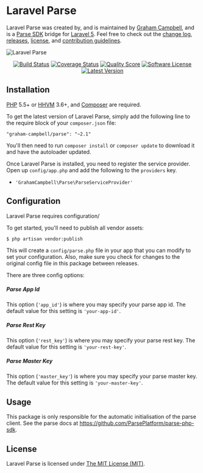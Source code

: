 Laravel Parse
=============

Laravel Parse was created by, and is maintained by [Graham Campbell](https://github.com/GrahamCampbell), and is a [Parse SDK](https://github.com/ParsePlatform/parse-php-sdk) bridge for [Laravel 5](http://laravel.com). Feel free to check out the [change log](CHANGELOG.md), [releases](https://github.com/GrahamCampbell/Laravel-Parse/releases), [license](LICENSE), and [contribution guidelines](CONTRIBUTING.md).

![Laravel Parse](https://cloud.githubusercontent.com/assets/2829600/4432307/c14e116c-468c-11e4-9ec7-987502964de9.PNG)

<p align="center">
<a href="https://travis-ci.org/GrahamCampbell/Laravel-Parse"><img src="https://img.shields.io/travis/GrahamCampbell/Laravel-Parse/master.svg?style=flat-square" alt="Build Status"></img></a>
<a href="https://scrutinizer-ci.com/g/GrahamCampbell/Laravel-Parse/code-structure"><img src="https://img.shields.io/scrutinizer/coverage/g/GrahamCampbell/Laravel-Parse.svg?style=flat-square" alt="Coverage Status"></img></a>
<a href="https://scrutinizer-ci.com/g/GrahamCampbell/Laravel-Parse"><img src="https://img.shields.io/scrutinizer/g/GrahamCampbell/Laravel-Parse.svg?style=flat-square" alt="Quality Score"></img></a>
<a href="LICENSE"><img src="https://img.shields.io/badge/license-MIT-brightgreen.svg?style=flat-square" alt="Software License"></img></a>
<a href="https://github.com/GrahamCampbell/Laravel-Parse/releases"><img src="https://img.shields.io/github/release/GrahamCampbell/Laravel-Parse.svg?style=flat-square" alt="Latest Version"></img></a>
</p>


## Installation

[PHP](https://php.net) 5.5+ or [HHVM](http://hhvm.com) 3.6+, and [Composer](https://getcomposer.org) are required.

To get the latest version of Laravel Parse, simply add the following line to the require block of your `composer.json` file:

```
"graham-campbell/parse": "~2.1"
```

You'll then need to run `composer install` or `composer update` to download it and have the autoloader updated.

Once Laravel Parse is installed, you need to register the service provider. Open up `config/app.php` and add the following to the `providers` key.

* `'GrahamCampbell\Parse\ParseServiceProvider'`


## Configuration

Laravel Parse requires configuration/

To get started, you'll need to publish all vendor assets:

```bash
$ php artisan vendor:publish
```

This will create a `config/parse.php` file in your app that you can modify to set your configuration. Also, make sure you check for changes to the original config file in this package between releases.

There are three config options:

##### Parse App Id

This option (`'app_id'`) is where you may specify your parse app id. The default value for this setting is `'your-app-id'`.

##### Parse Rest Key

This option (`'rest_key'`) is where you may specify your parse rest key. The default value for this setting is `'your-rest-key'`.

##### Parse Master Key

This option (`'master_key'`) is where you may specify your parse master key. The default value for this setting is `'your-master-key'`.


## Usage

This package is only responsible for the automatic initialisation of the parse client. See the parse docs at https://github.com/ParsePlatform/parse-php-sdk.


## License

Laravel Parse is licensed under [The MIT License (MIT)](LICENSE).

